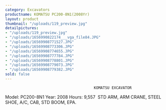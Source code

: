 ```yaml
---
category: Excavators
productname: KOMATSU PC200-8N1(2008Yr)
layout: product
thumbnail: "/uploads/119_preview.jpg"
detailpictures:
- "/uploads/119_preview.jpg"
- "/uploads/1656990822174___vga_file84.JPG"
- "/uploads/16569908771527.JPG"
- "/uploads/16569908773306.JPG"
- "/uploads/16569908774655.JPG"
- "/uploads/16569908777784.JPG"
- "/uploads/16569908778801.JPG"
- "/uploads/16569908779073.JPG"
- "/uploads/16569908779382.JPG"
sold: false
---
```


                                            KOMATSU EXCAVATOR 

Model: PC200-8N1
Year: 2008
Hours: 9,557 
STD ARM, ARM CRANE, STEEL SHOE, A/C, CAB, STD BOOM, EPA.


